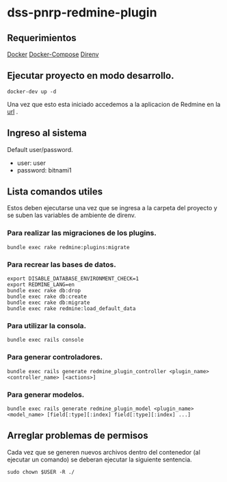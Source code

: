 # dss-pnrp-redmine-plugin

## Requerimientos

[Docker](https://docs.docker.com/engine/install/ubuntu/)
[Docker-Compose](https://docs.docker.com/compose/install/)
[Direnv](https://direnv.net/)

## Ejecutar proyecto en modo desarrollo.
```
docker-dev up -d 
```

Una vez que esto esta iniciado accedemos a la aplicacion de Redmine en la [url](http://localhost:8080) .

## Ingreso al sistema
Default user/password.
* user: user
* password: bitnami1

## Lista comandos utiles
Estos deben ejecutarse una vez que se ingresa a la carpeta del proyecto y se suben las variables de ambiente de direnv.

### Para realizar las migraciones de los plugins.
```
bundle exec rake redmine:plugins:migrate
```

### Para recrear las bases de datos.
```
export DISABLE_DATABASE_ENVIRONMENT_CHECK=1
export REDMINE_LANG=en
bundle exec rake db:drop
bundle exec rake db:create
bundle exec rake db:migrate
bundle exec rake redmine:load_default_data
```

### Para utilizar la consola. 
```
bundle exec rails console
```

### Para generar controladores.
```
bundle exec rails generate redmine_plugin_controller <plugin_name> <controller_name> [<actions>]
```

### Para generar modelos.
```
bundle exec rails generate redmine_plugin_model <plugin_name> <model_name> [field[:type][:index] field[:type][:index] ...]
```

## Arreglar problemas de permisos
Cada vez que se generen nuevos archivos dentro del contenedor (al ejecutar un comando) se deberan ejecutar la siguiente sentencia.
```
sudo chown $USER -R ./
```




